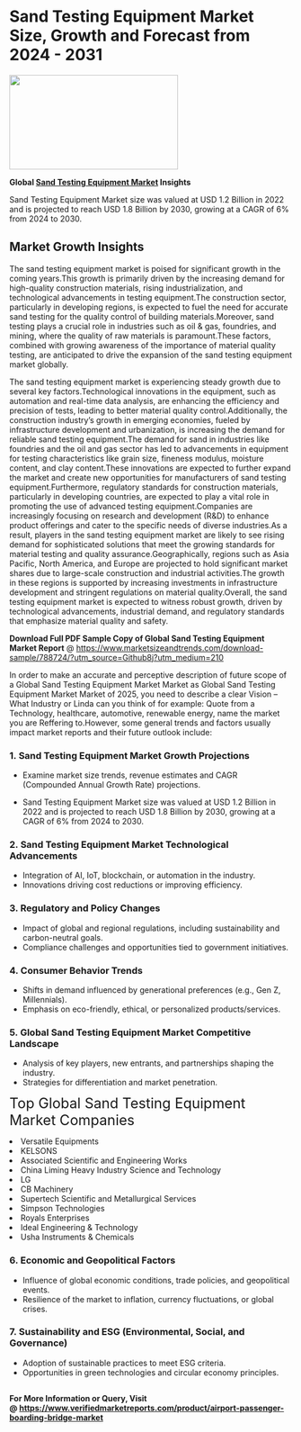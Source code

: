 <H1>Sand Testing Equipment Market Size, Growth and Forecast from 2024 - 2031</H1><img class="aligncenter size-medium wp-image-584254" src="https://thirdeyenews.in/wp-content/uploads/2024/09/Global-Market-Research-300x168.jpeg" alt="" width="300" height="168" /><p><strong>Global&nbsp;<a href="https://www.marketsizeandtrends.com/download-sample/788724/?utm_source=Github8j?utm_medium=210">Sand Testing Equipment Market</a> Insights</strong></p><p>Sand Testing Equipment Market size was valued at USD 1.2 Billion in 2022 and is projected to reach USD 1.8 Billion by 2030, growing at a CAGR of 6% from 2024 to 2030.</p><p><h2>Market Growth Insights</h2> <p>The sand testing equipment market is poised for significant growth in the coming years.This growth is primarily driven by the increasing demand for high-quality construction materials, rising industrialization, and technological advancements in testing equipment.The construction sector, particularly in developing regions, is expected to fuel the need for accurate sand testing for the quality control of building materials.Moreover, sand testing plays a crucial role in industries such as oil & gas, foundries, and mining, where the quality of raw materials is paramount.These factors, combined with growing awareness of the importance of material quality testing, are anticipated to drive the expansion of the sand testing equipment market globally.</p> <p>The sand testing equipment market is experiencing steady growth due to several key factors.Technological innovations in the equipment, such as automation and real-time data analysis, are enhancing the efficiency and precision of tests, leading to better material quality control.Additionally, the construction industry’s growth in emerging economies, fueled by infrastructure development and urbanization, is increasing the demand for reliable sand testing equipment.The demand for sand in industries like foundries and the oil and gas sector has led to advancements in equipment for testing characteristics like grain size, fineness modulus, moisture content, and clay content.These innovations are expected to further expand the market and create new opportunities for manufacturers of sand testing equipment.Furthermore, regulatory standards for construction materials, particularly in developing countries, are expected to play a vital role in promoting the use of advanced testing equipment.Companies are increasingly focusing on research and development (R&D) to enhance product offerings and cater to the specific needs of diverse industries.As a result, players in the sand testing equipment market are likely to see rising demand for sophisticated solutions that meet the growing standards for material testing and quality assurance.Geographically, regions such as Asia Pacific, North America, and Europe are projected to hold significant market shares due to large-scale construction and industrial activities.The growth in these regions is supported by increasing investments in infrastructure development and stringent regulations on material quality.Overall, the sand testing equipment market is expected to witness robust growth, driven by technological advancements, industrial demand, and regulatory standards that emphasize material quality and safety.</p> <p><span class=""><strong>Download Full PDF Sample Copy of Global Sand Testing Equipment Market Report</strong> @ <a href="https://www.marketsizeandtrends.com/download-sample/788724/?utm_source=Github8j?utm_medium=210" target="_blank">https://www.marketsizeandtrends.com/download-sample/788724/?utm_source=Github8j?utm_medium=210</a></span></p><p>In order to make an accurate and perceptive description of future scope of a Global&nbsp;Sand Testing Equipment Market Market as Global&nbsp;Sand Testing Equipment Market Market of 2025, you need to describe a clear Vision &ndash; What Industry or Linda can you think of for example: Quote from a Technology, healthcare, automotive, renewable energy, name the market you are Reffering to.However, some general trends and factors usually impact market reports and their future outlook include:</p><h3>1.&nbsp;<strong>Sand Testing Equipment Market Growth Projections</strong></h3><ul><li>Examine market size trends, revenue estimates and CAGR (Compounded Annual Growth Rate) projections.</li><li><p>Sand Testing Equipment Market size was valued at USD 1.2 Billion in 2022 and is projected to reach USD 1.8 Billion by 2030, growing at a CAGR of 6% from 2024 to 2030.</p></li></ul><h3>2.&nbsp;<strong>Sand Testing Equipment Market Technological Advancements</strong></h3><ul><li>Integration of AI, IoT, blockchain, or automation in the industry.</li><li>Innovations driving cost reductions or improving efficiency.</li></ul><h3>3.&nbsp;<strong>Regulatory and Policy Changes</strong></h3><ul><li>Impact of global and regional regulations, including sustainability and carbon-neutral goals.</li><li>Compliance challenges and opportunities tied to government initiatives.</li></ul><h3>4.&nbsp;<strong>Consumer Behavior Trends</strong></h3><ul><li>Shifts in demand influenced by generational preferences (e.g., Gen Z, Millennials).</li><li>Emphasis on eco-friendly, ethical, or personalized products/services.</li></ul><h3>5.&nbsp;<strong>Global Sand Testing Equipment Market Competitive Landscape</strong></h3><ul><li>Analysis of key players, new entrants, and partnerships shaping the industry.</li><li>Strategies for differentiation and market penetration.</li></ul><p data-pm-slice="1 1 []"><span style="color: inherit; font-family: inherit; font-size: 25px;">Top Global Sand Testing Equipment Market Companies</span></p><div class="" data-test-id=""><p><li>Versatile Equipments</li><li> KELSONS</li><li> Associated Scientific and Engineering Works</li><li> China Liming Heavy Industry Science and Technology</li><li> LG</li><li> CB Machinery</li><li> Supertech Scientific and Metallurgical Services</li><li> Simpson Technologies</li><li> Royals Enterprises</li><li> Ideal Engineering & Technology</li><li> Usha Instruments & Chemicals</li></p></div><h3>6.&nbsp;<strong>Economic and Geopolitical Factors</strong></h3><ul><li>Influence of global economic conditions, trade policies, and geopolitical events.</li><li>Resilience of the market to inflation, currency fluctuations, or global crises.</li></ul><h3>7.&nbsp;<strong>Sustainability and ESG (Environmental, Social, and Governance)</strong></h3><ul><li>Adoption of sustainable practices to meet ESG criteria.</li><li>Opportunities in green technologies and circular economy principles.</li></ul><h2><strong style="font-size: 14px;">For More Information or Query, Visit @&nbsp;</strong><a style="background-color: #ffffff; font-size: 14px;" href="https://www.marketsizeandtrends.com/report/sand-testing-equipment-market/" target="_blank">https://www.verifiedmarketreports.com/product/airport-passenger-boarding-bridge-market</a></h2>